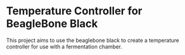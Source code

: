 # Temperature Controller for BeagleBone Black

This project aims to use the beaglebone black to create a temperature controller for use with a fermentation chamber.
